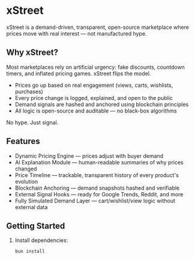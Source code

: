 
# xStreet

xStreet is a demand-driven, transparent, open-source marketplace where prices move with real interest — not manufactured hype.

## Why xStreet?

Most marketplaces rely on artificial urgency: fake discounts, countdown timers, and inflated pricing games. xStreet flips the model.

- Prices go up based on real engagement (views, carts, wishlists, purchases)
- Every price change is logged, explained, and open to the public
- Demand signals are hashed and anchored using blockchain principles
- All logic is open-source and auditable — no black-box algorithms

No hype. Just signal.

## Features

- Dynamic Pricing Engine — prices adjust with buyer demand
- AI Explanation Module — human-readable summaries of why prices changed
- Price Timeline — trackable, transparent history of every product's evolution
- Blockchain Anchoring — demand snapshots hashed and verifiable
- External Signal Hooks — ready for Google Trends, Reddit, and more
- Fully Simulated Demand Layer — cart/wishlist/view logic without external data

## Getting Started

1. Install dependencies:
   ```bash
   bun install
   ```
